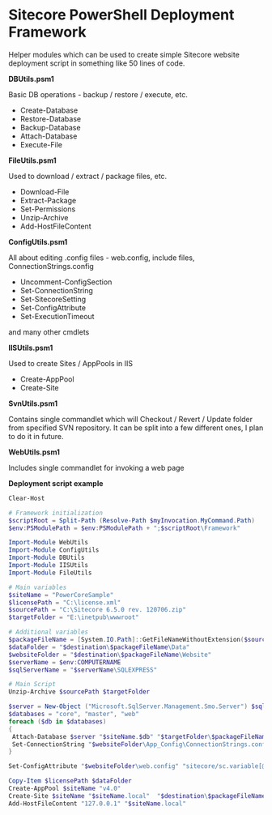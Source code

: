 Sitecore PowerShell Deployment Framework
==================

Helper modules which can be used to create simple Sitecore website deployment script in something like 50 lines of code.

**DBUtils.psm1**

Basic DB operations - backup / restore / execute, etc.

* Create-Database
* Restore-Database
* Backup-Database
* Attach-Database
* Execute-File

**FileUtils.psm1**

Used to download / extract / package files, etc.

* Download-File
* Extract-Package
* Set-Permissions
* Unzip-Archive
* Add-HostFileContent

**ConfigUtils.psm1**

All about editing .config files - web.config, include files, ConnectionStrings.config

* Uncomment-ConfigSection
* Set-ConnectionString
* Set-SitecoreSetting
* Set-ConfigAttribute
* Set-ExecutionTimeout

and many other cmdlets

**IISUtils.psm1**

Used to create Sites / AppPools in IIS

* Create-AppPool
* Create-Site

**SvnUtils.psm1**

Contains single commandlet which will Checkout / Revert / Update folder from specified SVN repository. It can be split into a few different ones, I plan to do it in future.

**WebUtils.psm1**

Includes single commandlet for invoking a web page

**Deployment script example**

 ```powershell
Clear-Host

# Framework initialization
$scriptRoot = Split-Path (Resolve-Path $myInvocation.MyCommand.Path)
$env:PSModulePath = $env:PSModulePath + ";$scriptRoot\Framework"

Import-Module WebUtils
Import-Module ConfigUtils
Import-Module DBUtils
Import-Module IISUtils
Import-Module FileUtils

# Main variables
$siteName = "PowerCoreSample"
$licensePath = "C:\license.xml"
$sourcePath = "C:\Sitecore 6.5.0 rev. 120706.zip"
$targetFolder = "E:\inetpub\wwwroot"

# Additional variables
$packageFileName = [System.IO.Path]::GetFileNameWithoutExtension($sourcePath)
$dataFolder = "$destination\$packageFileName\Data"
$websiteFolder = "$destination\$packageFileName\Website"
$serverName = $env:COMPUTERNAME
$sqlServerName = "$serverName\SQLEXPRESS"

# Main Script
Unzip-Archive $sourcePath $targetFolder

$server = New-Object ("Microsoft.SqlServer.Management.Smo.Server") $sqlServerName
$databases = "core", "master", "web"
foreach ($db in $databases)
{
  Attach-Database $server "$siteName.$db" "$targetFolder\$packageFileName\Databases\Sitecore.$db.mdf" "$destination\$packageFileName\Databases\Sitecore.$db.ldf"
  Set-ConnectionString "$websiteFolder\App_Config\ConnectionStrings.config" "$db" "Trusted_Connection=Yes;Data Source=$sqlServerName;Database=$siteName.$db"
}

Set-ConfigAttribute "$websiteFolder\web.config" "sitecore/sc.variable[@name='dataFolder']" "value" $dataFolder   

Copy-Item $licensePath $dataFolder
Create-AppPool $siteName "v4.0"
Create-Site $siteName "$siteName.local"  "$destination\$packageFileName"
Add-HostFileContent "127.0.0.1" "$siteName.local"

 ```

